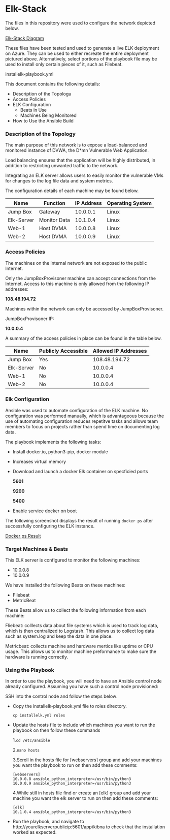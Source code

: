 # Elk-Stack
The files in this repository were used to configure the network depicted below.

[Elk-Stack Diagram](Diagrams/elk_stack_infrastructure.drawio.png)

These files have been tested and used to generate a live ELK deployment on Azure. They can be used to either recreate the entire deployment pictured above. Alternatively, select portions of the playbook file may be used to install only certain pieces of it, such as Filebeat.

  installelk-playbook.yml 

This document contains the following details:
- Description of the Topologu
- Access Policies
- ELK Configuration
  - Beats in Use
  - Machines Being Monitored
- How to Use the Ansible Build

### Description of the Topology

The main purpose of this network is to expose a load-balanced and monitored instance of DVWA, the D*mn Vulnerable Web Application.

Load balancing ensures that the application will be highly distributed, in addition to restricting unwanted traffic to the network.


Integrating an ELK server allows users to easily monitor the vulnerable VMs for changes to the log file data and system metrics.

The configuration details of each machine may be found below.

| Name       | Function     | IP Address | Operating System |
|------------|--------------|------------|------------------|
| Jump Box   | Gateway      | 10.0.0.1   | Linux            |
| Elk-Server | Monitor Data | 10.1.0.4   | Linux            |
| Web-1      | Host DVMA    | 10.0.0.8   | Linux            |
| Web-2      | Host DVMA    | 10.0.0.9   | Linux            |

### Access Policies

The machines on the internal network are not exposed to the public Internet. 

Only the JumpBoxProvisoner machine can accept connections from the Internet. Access to this machine is only allowed from the following IP addresses:
    
  **108.48.194.72**
     
Machines within the network can only be accessed by JumpBoxProvisoner. 
  
  JumpBoxProvisoner IP:
 
  **10.0.0.4**
 

A summary of the access policies in place can be found in the table below.

| Name       | Publicly Accessible | Allowed IP Addresses |
|------------|---------------------|----------------------|
| Jump Box   | Yes                 | 108.48.194.72        |
| Elk-Server | No                  | 10.0.0.4             |
| Web-1      | No                  | 10.0.0.4             |
| Web-2      | No                  | 10.0.0.4             |
### Elk Configuration

Ansible was used to automate configuration of the ELK machine. No configuration was performed manually, which is advantageous because the use of automating configuration reduces repetitve tasks and allows team members to focus on projects rather than spend time on documenting log data.    

The playbook implements the following tasks:

- Install docker.io, python3-pip, docker module
- Increases virtual memory 
- Download and launch a docker Elk container on specficied ports 

	**5601**
  
  **9200**
  
	**5400**
  
- Enable service docker on boot   

The following screenshot displays the result of running `docker ps` after successfully configuring the ELK instance.

[Docker ps Result](Images/docker_ps_output.png)

### Target Machines & Beats
This ELK server is configured to monitor the following machines:
- 10.0.0.8
- 10.0.0.9

We have installed the following Beats on these machines:
- Filebeat
- MetricBeat

These Beats allow us to collect the following information from each machine:

Fliebeat: colllects data about file systems which is used to track log data, which is then centralized to Logstash. This allows us to collect log data such as system.log and keep the data in one place. 

Metricbeat: collects machine and hardware mertics like uptime or CPU usage. This allows us to monitor machine preformance to make sure the hardware is running correctly.   

### Using the Playbook
In order to use the playbook, you will need to have an Ansible control node already configured. Assuming you have such a control node provisioned: 

SSH into the control node and follow the steps below:
- Copy the installelk-playbook.yml file to roles directory.


  `cp installelk.yml roles`
  
  
- Update the hosts file to include which machines you want to run the playbook on then follow these commands

	 
   1.`cd /etc/ansible`
   
   2.`nano hosts`

  
	3.Scroll in the hosts file for [webservers] group and add your machines you want the playbook to run on then add these comments:
	```
  	[webservers]
    10.0.0.8 ansible_python_interpreter=/usr/bin/python3   
    10.0.0.9 ansible_python_interpreter=/usr/bin/python3
	```
	4.While still in hosts file find or create an [elk] group and add your machine you want the elk server to run on then add these comments:
		  
      [elk]
      10.1.0.4 ansible_python_interpreter=/usr/bin/python3

- Run the playbook, and navigate to http://yourelkserverpublicip:5601/app/kibna to check that the installation worked as expected.

